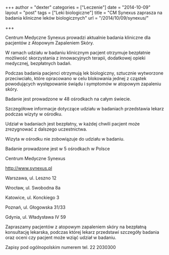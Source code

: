 +++
author = "dexter"
categories = ["Leczenie"]
date = "2014-10-09"
layout = "post"
tags = ["Leki biologiczne"]
title = "CM Synexus zaprasza na badania kliniczne leków biologicznych"
url = "/2014/10/09/synexus/"

+++

Centrum Medyczne Synexus prowadzi aktualnie badania kliniczne dla pacjentów z Atopowym Zapaleniem Skóry.
  
W ramach udziału w badaniu klinicznym pacjent otrzymuje bezpłatnie możliwość skorzystania z innowacyjnych terapii, dodatkowej opieki medycznej, bezpłatnych badań.

Podczas badania pacjenci otrzymują lek biologiczny, sztucznie wytworzone przeciwciało, które opracowano w celu blokowania jednej z cząstek powodujących występowanie świądu i symptomów w atopowym zapaleniu skóry.
  
Badanie jest prowadzone w 48 ośrodkach na całym świecie.

Szczegółowe informacje dotyczące udziału w badaniach przedstawia lekarz podczas wizyty w ośrodku.
  
Udział w badaniach jest bezpłatny, w każdej chwili pacjent może zrezygnować z dalszego uczestnictwa.
  
Wizyta w ośrodku nie zobowiązuje do udziału w badaniu.

Badanie prowadzone jest w 5 ośrodkach w Polsce

Centrum Medyczne Synexus
  
http://www.synexus.pl

Warszawa, ul. Leszno 12
  
Wrocław, ul. Swobodna 8a
  
Katowice, ul. Konckiego 3
  
Poznań, ul. Głogowska 31/33
  
Gdynia, ul. Władysława IV 59

Zapraszamy pacjentów z atopowym zapaleniem skóry na bezpłatną konsultację lekarska, podczas której lekarz przedstawi szczegóły badania oraz oceni czy pacjent może wziąć udział w badaniu.

Zapisy pod ogólnopolskim numerem tel. 22 2030300